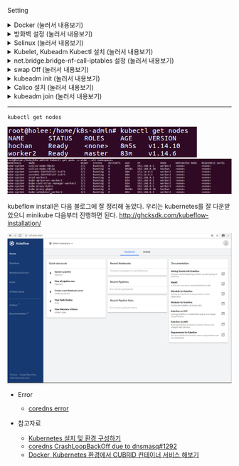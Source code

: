 Setting

<details>
<summary> Docker (눌러서 내용보기) </summary>
<div markdown="1">  

##### 🌼 Docker Download
[dockerInit.sh](dockerInit.sh)

##### 🌼 Sudo 명령없이 Docker 실행
[dockerSudo.sh](dockerSudo.sh)

</div>
</details>

<details>
<summary> 방화벽 설정 (눌러서 내용보기) </summary>
<div markdown="1">
kubernetes 환경에서 사용하는 포트는 다음 페이지에 있으며, worker와 master에서 사용하는 포트가 다 다르다.  

https://kubernetes.io/docs/setup/production-environment/tools/kubeadm/install-kubeadm/#check-required-ports  

##### 🌼 MasterNode 방화벽
[firewallMaster.sh](./firewallMaster.sh)

##### 🌼 WorkerNode 방화벽
[firewallWorker.sh](./firewallWorker.sh)

##### 🌼 Calico 포트 방화벽 열기
[firewallCalico.sh](./firewallCalico.sh)

</div>
</details>

<details>
<summary> Selinux (눌러서 내용보기) </summary>
<div markdown="1">  

[selinux.sh](./selinux.sh)

</div>
</details>

<details>
<summary> Kubelet, Kubeadm Kubectl 설치 (눌러서 내용보기) </summary>
<div markdown="1">  

[k8s_install.sh](./k8s_install.sh)
yum에서 repository문제 시 apt-get으로
[ubuntu16.04_kubernetes_install.md](./ubuntu16.04_kubernetes_install.md) 참고해서 설치  

1.14.x 버전으로 만들어야하면 아래 소스를 참고해요!  
[k8s_downgrade.sh](./k8s_downgrade.sh)

</div>
</details>

<details>
<summary> net.bridge.bridge-nf-call-iptables 설정 (눌러서 내용보기) </summary>
<div markdown="1">  

[net_bridge.sh](./net_bridge.sh)

</div>
</details>

<details>
<summary> swap Off (눌러서 내용보기) </summary>
<div markdown="1">  

Kubernetes는 Master, Worker 노드 모두 swap을 off 해야한다.   
Swap이 off 되어 있지 않으면 kubeadm init 단계에서   
`"[ERROR SWAP]: running with swap on is not supported. Please disable swap"` 에러가 출력된다.  
[swapOff.sh](./swapOff.sh)

</div>
</details>

<details>
<summary> kubeadm init (눌러서 내용보기) </summary>
<div markdown="1">  

[Create Cluster Kubeadm](https://kubernetes.io/docs/setup/production-environment/tools/kubeadm/create-cluster-kubeadm/)

pod network add-on의 종류에 따라서 `--pod-network-cidr` 설정 값을 다르게 해주어야 한다.   

pod network add-on로 Calico를 사용하므로 `--pod-network-cidr` 설정 값을 `192.168.0.0/16`으로 해야 하지만 가상머신 네트워크 대역인 `192.168.0.5/24`와 겹치기 때문에 `172.16.0.0/16`으로 변경하여 사용하자.

[k8s_init.sh](./k8s_init.sh)

</div>
</details>

<details>
<summary> Calico 설치 (눌러서 내용보기) </summary>
<div markdown="1">  

[Calico 설치](https://docs.projectcalico.org/v3.3/getting-started/kubernetes/installation/calico)  

`kubectl get pods -n kube-system`
 - pod network add-on이 설치되어 있지 않은 상태에서는 CoreDNS가 아직 시작되지 않은 상태를 확인할 수 있다.
![corednserr](./img/corednserr.png)

 - pod network add-on 설치는 Master 노드에서만 한다.   
`kubeadm init` 단계에서 `--pod-network-cidr` 설정 값을 `172.16.0.0/16`으로 변경하여 사용하기는 했지만 Calico YAML 파일에서도 값을 변경하여 설치해야 한다.

[calico.sh](./calico.sh)

- pod network add-on를 설치한 이후에 CoreDNS가 정상적으로 시작된 상태를 확인할 수 있다.
![coredns](./img/coredns.png)
</div>
</details>

<details>
<summary> kubeadm join (눌러서 내용보기) </summary>
<div markdown="1">   

 Worker 노드가 되기 위해서는 `kubeadm join` 명령어를 실행해서 Master 노드에 등록해야 한다.   
 `kubeadm join` 명령어 실행에 필요한 옵션들은 Master 노드에서 아래 명령어를 실행해서 확인할 수 있다.

```
 kubeadm token create --print-join-command
```

- worker node 등록
```
kubeadm join 192.168.0.5:6443 --token hcfumm.jerovbeueijtcflc --discovery-token-ca-cert-hash sha256:5e895759bvavsdsifsadad0...
```
![join](./img/join.png)
</div>
</details>

--- 

```
kubectl get nodes
```
![getnodes](./img/getnodes.png)
![masterpod](./img/masterpod.png)

kubeflow install은 다음 블로그에 잘 정리해 놓았다. 우리는 kubernetes를 잘 다운받았으니 minikube 다음부터 진행하면 된다.
http://ghcksdk.com/kubeflow-installation/

![kubeflow](./img/kubeflow.png)

- Error
    - [coredns error](https://github.com/kubernetes/kubeadm/issues/1292)  


- 참고자료
    - [Kubernetes 설치 및 환경 구성하기](https://medium.com/finda-tech/overview-8d169b2a54ff)
    - [coredns CrashLoopBackOff due to dnsmasq#1292](https://github.com/kubernetes/kubeadm/issues/1292)
    - [Docker, Kubernetes 환경에서 CUBRID 컨테이너 서비스 해보기](https://www.cubrid.com/blog/3820603)
